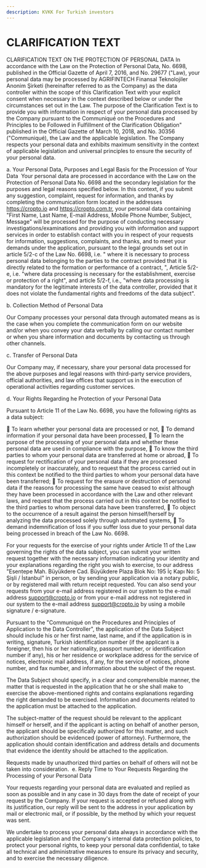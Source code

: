 ```yaml
---
description: KVKK For Turkish investors
---
```


# CLARIFICATION TEXT

CLARIFICATION TEXT ON THE PROTECTION OF PERSONAL DATA In accordance with the Law on the Protection of Personal Data, No. 6698, published in the Official Gazette of April 7, 2016, and No. 29677 ("Law), your personal data may be processed by AGRIFINTECH Finansal Teknolojiler Anonim Şirketi (hereinafter referred to as the Company) as the data controller within the scope of this Clarification Text with your explicit consent when necessary in the context described below or under the circumstances set out in the Law. The purpose of the Clarification Text is to provide you with information in respect of your personal data processed by the Company pursuant to the Communiqué on the Procedures and Principles to be Followed in Fulfillment of the Clarification Obligation" published in the Official Gazette of March 10, 2018, and No. 30356 ("Communiqué), the Law and the applicable legislation. The Company respects your personal data and exhibits maximum sensitivity in the context of applicable legislation and universal principles to ensure the security of your personal data.

a. Your Personal Data, Purposes and Legal Basis for the Procession of Your Data ‍ Your personal data are processed in accordance with the Law on the Protection of Personal Data No. 6698 and the secondary legislation for the purposes and legal reasons specified below. In this context, if you submit any suggestion, complaint, request for information, and thanks by completing the communication form located in the addresses https://cropto.io and https://cropto.com.tr, your personal data containing "First Name, Last Name, E-mail Address, Mobile Phone Number, Subject, Message" will be processed for the purpose of conducting necessary investigations/examinations and providing you with information and support services in order to establish contact with you in respect of your requests for information, suggestions, complaints, and thanks, and to meet your demands under the application, pursuant to the legal grounds set out in article 5/2-c of the Law No. 6698, i.e. " where it is necessary to process personal data belonging to the parties to the contract provided that it is directly related to the formation or performance of a contract, ", Article 5/2-e, i.e. "where data processing is necessary for the establishment, exercise or protection of a right", and article 5/2-f, i.e., "where data processing is mandatory for the legitimate interests of the data controller, provided that it does not violate the fundamental rights and freedoms of the data subject".

b. Collection Method of Personal Data

Our Company processes your personal data through automated means as is the case when you complete the communication form on our website and/or when you convey your data verbally by calling our contact number or when you share information and documents by contacting us through other channels.

c. Transfer of Personal Data

Our Company may, if necessary, share your personal data processed for the above purposes and legal reasons with third-party service providers, official authorities, and law offices that support us in the execution of operational activities regarding customer services.

d. Your Rights Regarding he Protection of your Personal Data

Pursuant to Article 11 of the Law No. 6698, you have the following rights as a data subject:

 To learn whether your personal data are processed or not,  To demand information if your personal data have been processed,  To learn the purpose of the processing of your personal data and whether these personal data are used in compliance with the purpose,  To know the third parties to whom your personal data are transferred at home or abroad,  To request for rectification of your personal data if they are processed incompletely or inaccurately, and to request that the process carried out in this context be notified to the third parties to whom your personal data have been transferred;  To request for the erasure or destruction of personal data if the reasons for processing the same have ceased to exist although they have been processed in accordance with the Law and other relevant laws, and request that the process carried out in this context be notified to the third parties to whom personal data have been transferred,  To object to the occurrence of a result against the person himself/herself by analyzing the data processed solely through automated systems,  To demand indemnification of loss if you suffer loss due to your personal data being processed in breach of the Law No. 6698.

For your requests for the exercise of your rights under Article 11 of the Law governing the rights of the data subject, you can submit your written request together with the necessary information indicating your identity and your explanations regarding the right you wish to exercise, to our address "Esentepe Mah. Büyükdere Cad. Büyükdere Plaza Blok No: 195 İç Kapı No: 5 Şişli / İstanbul" in person, or by sending your application via a notary public, or by registered mail with return receipt requested. You can also send your requests from your e-mail address registered in our system to the e-mail address support@cropto.io or from your e-mail address not registered in our system to the e-mail address support@cropto.io by using a mobile signature / e-signature.

Pursuant to the "Communiqué on the Procedures and Principles of Application to the Data Controller", the application of the Data Subject should include his or her first name, last name, and if the application is in writing, signature, Turkish identification number (if the applicant is a foreigner, then his or her nationality, passport number, or identification number if any), his or her residence or workplace address for the service of notices, electronic mail address, if any, for the service of notices, phone number, and fax number, and information about the subject of the request.

The Data Subject should specify, in a clear and comprehensible manner, the matter that is requested in the application that he or she shall make to exercise the above-mentioned rights and contains explanations regarding the right demanded to be exercised. Information and documents related to the application must be attached to the application.

The subject-matter of the request should be relevant to the applicant himself or herself, and if the applicant is acting on behalf of another person, the applicant should be specifically authorized for this matter, and such authorization should be evidenced (power of attorney). Furthermore, the application should contain identification and address details and documents that evidence the identity should be attached to the application.

Requests made by unauthorized third parties on behalf of others will not be taken into consideration. ‍ e. Reply Time to Your Requests Regarding the Processing of your Personal Data

Your requests regarding your personal data are evaluated and replied as soon as possible and in any case in 30 days from the date of receipt of your request by the Company. If your request is accepted or refused along with its justification, our reply will be sent to the address in your application by mail or electronic mail, or if possible, by the method by which your request was sent.

We undertake to process your personal data always in accordance with the applicable legislation and the Company's internal data protection policies, to protect your personal rights, to keep your personal data confidential, to take all technical and administrative measures to ensure its privacy and security, and to exercise the necessary diligence.
